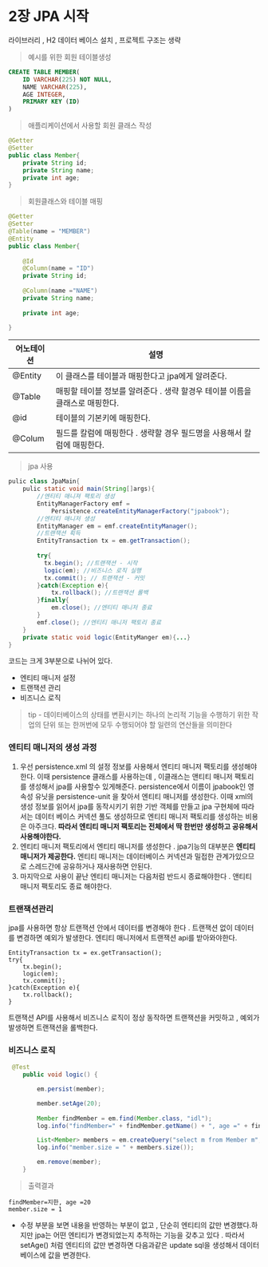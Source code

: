 # 2장 JPA 시작 

라이브러리 , H2 데이터 베이스 설치 , 프로젝트 구조는 생략

> 예시를 위한 회원 테이블생성 

```sql
CREATE TABLE MEMBER(
	ID VARCHAR(225) NOT NULL,
	NAME VARCHAR(225),
	AGE INTEGER,
	PRIMARY KEY (ID)
)
```

> 애플리케이션에서 사용할 회원 클래스 작성

```java
@Getter
@Setter
public class Member{
	private String id;
	private String name;
	private int age;
}
```

> 회원클래스와 테이블 매핑

```java
@Getter
@Setter
@Table(name = "MEMBER")
@Entity
public class Member{
    
    @Id
    @Column(name = "ID")
    private String id;
    
    @Column(name ="NAME")
    private String name;
    
    private int age;
    
}
```

| 어노테이션 | 설명                                                         |
| ---------- | ------------------------------------------------------------ |
| @Entity    | 이 클래스를 테이블과 매핑한다고 jpa에게 알려준다.            |
| @Table     | 매핑할 테이블 정보를 알려준다 . 생략 할경우 테이블 이름을 클래스로 매핑한다. |
| @id        | 테이블의 기본키에 매핑한다.                                  |
| @Colum     | 필드를 칼럼에 매핑한다 . 생략할 경우 필드명을 사용해서 칼럼에 매핑한다. |

> jpa 사용 

```java
pulic class JpaMain{
	pulic static void main(String[]args){
		//엔티티 매니져 팩토리 생성
    	EntityManagerFactory emf =
            Persistence.createEntityManagerFactory("jpabook");
		//엔티티 매니저 생성
		EntityManager em = emf.createEntityManager();
		//트랜잭션 획득
		EntityTransaction tx = em.getTransaction();
        
        try{
          tx.begin(); //트랜잭션 - 시작
          logic(em); //비즈니스 로직 실행
          tx.commit(); // 트랜잭션 - 커밋
        }catch(Exception e){
            tx.rollback(); //트랜잭션 롤백
        }finally{
            em.close(); //엔티티 매니저 종료
        } 
        emf.close(); //엔티티 매니저 팩토리 종료
	}
    private static void logic(EntityManger em){...}
}
```

코드는 크게 3부분으로 나뉘어 있다.

- 엔티티 매니저 설정
- 트랜잭션 관리
- 비즈니스 로직

> tip - 데이터베이스의 상태를 변환시키는 하나의 논리적 기능을 수행하기 위한 작업의 단위 또는 한꺼번에 모두 수행되어야 할 일련의 연산들을 의미한다

### 엔티티 매니저의 생성 과정 

1. 우선 persistence.xml 의 설정 정보를 사용해서 엔티티 매니저 팩토리를 생성해야한다. 이때 persistence 클래스를 사용하는데 , 이클래스는 앤티티 매니저 팩토리를 생성해서 jpa를 사용할수 있게해준다. persistence에서 이름이 jpabook인 영속성 유닛을 persistence-unit 을 찾아서 엔티티 매니저를 생성한다. 이때 xml의 생성 정보를 읽어서 jpa를 동작시키기 위한 기반 객체를 만들고 jpa 구현체에 따라서는 데이터 베이스 커넥션 풀도 생성하므로 엔티티 매니저 팩토리를 생성하는 비용은 아주크다. **따라서 엔티티 매니저 팩토리는 전체에서 딱 한번만 생성하고 공유해서 사용해야한다.**
2. 엔티티 매니저 팩토리에서 엔티티 매니저를 생성한다 . jpa기능의 대부분은 **엔티티 매니저가 제공한다.** 엔티티 매니저는 데이터베이스 커넥션과 밀접한 관계가있으므로 스레드간에 공유하거나 재사용하면 안된다.
3. 마지막으로 사용이 끝난 엔티티 매니저는 다음처럼 반드시 종료해야한다 . 앤티티 매니저 팩토리도 종료 해야한다.

### 트랜잭션관리

jpa를 사용하면 항상 트랜잭션 안에서 데이터를 변경해야 한다 . 트랜잭션 없이 데이터를 변경하면 예외가 발생한다. 엔티티 매니저에서 트랜잭션 api를 받아와야한다.

```
EntityTransaction tx = ex.getTransaction();
try{
	tx.begin();
	logic(em);
	tx.commit();
}catch(Exception e){
	tx.rollback();
}
```

트랜잭션 API를 사용해서 비즈니스 로직이 정상 동작하면 트랜잭션을 커밋하고 , 예외가 발생하면 트랜잭션을 롤백한다.

### 비즈니스 로직

```java
 @Test
    public void logic() {

        em.persist(member);

        member.setAge(20);
        
        Member findMember = em.find(Member.class, "idl");
        log.info("findMember=" + findMember.getName() + ", age =" + findMember.getAge());

        List<Member> members = em.createQuery("select m from Member m", Member.class).getResultList();
        log.info("member.size = " + members.size());

        em.remove(member);
    }
```

> 출력결과

```
findMember=지한, age =20
member.size = 1
```

- 수정 부분을 보면 내용을 반영하는 부분이 없고 , 단순히 엔티티의 값만 변경했다.하지만 jpa는 어떤 엔티티가 변경되었는지 추적하는 기능을 갖추고 있다 . 따라서 setAge() 처럼 엔티티의 값만 변경하면 다음과같은 update sql을 생성해서 데이터 베이스에 값을 변경한다.


